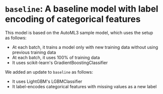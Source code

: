 # `baseline`: A baseline model with label encoding of categorical features

This model is based on the AutoML3 sample model, which uses the setup as follows:

* At each batch, it trains a model only with new training data without using previous training data
* At each batch, it uses 100% of training data
* It uses scikit-learn's GradientBoostingClassifier

We added an update to `baseline` as follows:

* It uses LightGBM's LGBMClassifier
* It label-encodes categorical features with missing values as a new label